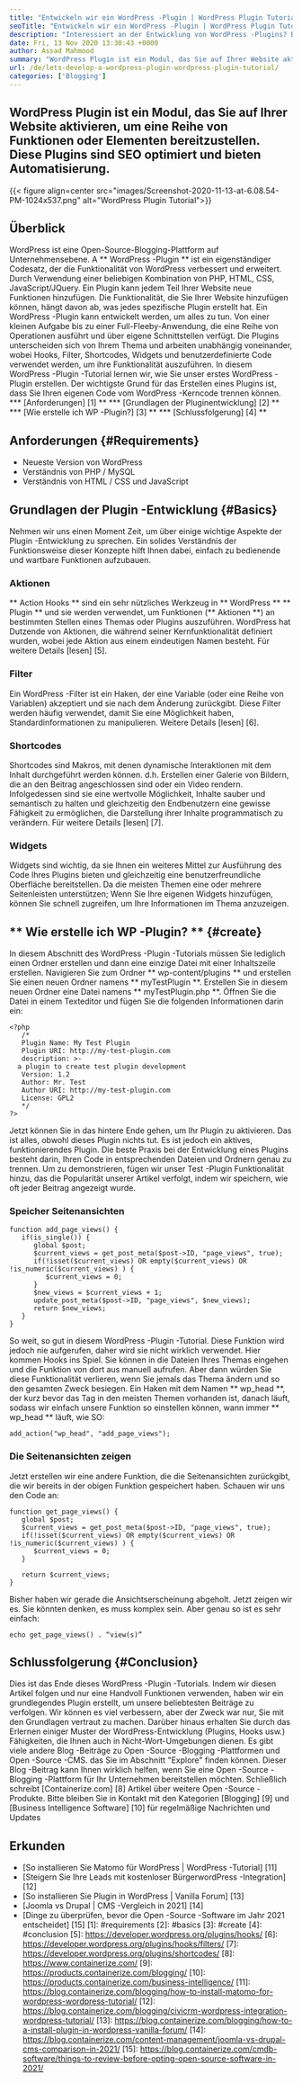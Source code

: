 ```yaml
---
title: "Entwickeln wir ein WordPress -Plugin | WordPress Plugin Tutorial" 
seoTitle: "Entwickeln wir ein WordPress -Plugin | WordPress Plugin Tutorial" 
description: "Interessiert an der Entwicklung von WordPress -Plugins? Befolgen Sie dieses WordPress -Plugin -Tutorial, in dem vollständige Schritte beschrieben werden, um ein grundlegendes WordPress -Plugin zu erstellen." 
date: Fri, 13 Nov 2020 13:30:43 +0000
author: Assad Mahmood
summary: "WordPress Plugin ist ein Modul, das Sie auf Ihrer Website aktivieren, um eine Reihe von Funktionen oder Elementen bereitzustellen. Diese Plugins sind SEO optimiert und bieten Automatisierung." 
url: /de/lets-develop-a-wordpress-plugin-wordpress-plugin-tutorial/
categories: ['Blogging']
---
```


## WordPress Plugin ist ein Modul, das Sie auf Ihrer Website aktivieren, um eine Reihe von Funktionen oder Elementen bereitzustellen. Diese Plugins sind SEO optimiert und bieten Automatisierung.

{{< figure align=center src="images/Screenshot-2020-11-13-at-6.08.54-PM-1024x537.png" alt="WordPress Plugin Tutorial">}}


## Überblick
WordPress ist eine Open-Source-Blogging-Plattform auf Unternehmensebene. A ** WordPress -Plugin ** ist ein eigenständiger Codesatz, der die Funktionalität von WordPress verbessert und erweitert. Durch Verwendung einer beliebigen Kombination von PHP, HTML, CSS, JavaScript/JQuery. Ein Plugin kann jedem Teil Ihrer Website neue Funktionen hinzufügen.
Die Funktionalität, die Sie Ihrer Website hinzufügen können, hängt davon ab, was jedes spezifische Plugin erstellt hat. Ein WordPress -Plugin kann entwickelt werden, um alles zu tun. Von einer kleinen Aufgabe bis zu einer Full-Fleeby-Anwendung, die eine Reihe von Operationen ausführt und über eigene Schnittstellen verfügt. Die Plugins unterscheiden sich von Ihrem Thema und arbeiten unabhängig voneinander, wobei Hooks, Filter, Shortcodes, Widgets und benutzerdefinierte Code verwendet werden, um ihre Funktionalität auszuführen.
In diesem WordPress -Plugin -Tutorial lernen wir, wie Sie unser erstes WordPress -Plugin erstellen. Der wichtigste Grund für das Erstellen eines Plugins ist, dass Sie Ihren eigenen Code vom WordPress -Kerncode trennen können.
  *** [Anforderungen] [1] **
  *** [Grundlagen der Pluginentwicklung] [2] **
  *** [Wie erstelle ich WP -Plugin?] [3] **
  *** [Schlussfolgerung] [4] **

## Anforderungen {#Requirements}
  * Neueste Version von WordPress
  * Verständnis von PHP / MySQL
  * Verständnis von HTML / CSS und JavaScript

## Grundlagen der Plugin -Entwicklung {#Basics}
Nehmen wir uns einen Moment Zeit, um über einige wichtige Aspekte der Plugin -Entwicklung zu sprechen. Ein solides Verständnis der Funktionsweise dieser Konzepte hilft Ihnen dabei, einfach zu bedienende und wartbare Funktionen aufzubauen.

### Aktionen
** Action Hooks ** sind ein sehr nützliches Werkzeug in ** WordPress ** ** Plugin ** und sie werden verwendet, um Funktionen (** Aktionen **) an bestimmten Stellen eines Themas oder Plugins auszuführen. WordPress hat Dutzende von Aktionen, die während seiner Kernfunktionalität definiert wurden, wobei jede Aktion aus einem eindeutigen Namen besteht. Für weitere Details [lesen] [5].

### Filter
Ein WordPress -Filter ist ein Haken, der eine Variable (oder eine Reihe von Variablen) akzeptiert und sie nach dem Änderung zurückgibt. Diese Filter werden häufig verwendet, damit Sie eine Möglichkeit haben, Standardinformationen zu manipulieren. Weitere Details [lesen] [6].

### Shortcodes
Shortcodes sind Makros, mit denen dynamische Interaktionen mit dem Inhalt durchgeführt werden können. d.h. Erstellen einer Galerie von Bildern, die an den Beitrag angeschlossen sind oder ein Video rendern. Infolgedessen sind sie eine wertvolle Möglichkeit, Inhalte sauber und semantisch zu halten und gleichzeitig den Endbenutzern eine gewisse Fähigkeit zu ermöglichen, die Darstellung ihrer Inhalte programmatisch zu verändern. Für weitere Details [lesen] [7].

### Widgets
Widgets sind wichtig, da sie Ihnen ein weiteres Mittel zur Ausführung des Code Ihres Plugins bieten und gleichzeitig eine benutzerfreundliche Oberfläche bereitstellen. Da die meisten Themen eine oder mehrere Seitenleisten unterstützen; Wenn Sie Ihre eigenen Widgets hinzufügen, können Sie schnell zugreifen, um Ihre Informationen im Thema anzuzeigen.

## ** Wie erstelle ich WP -Plugin? ** {#create}
In diesem Abschnitt des WordPress -Plugin -Tutorials müssen Sie lediglich einen Ordner erstellen und dann eine einzige Datei mit einer Inhaltszeile erstellen. Navigieren Sie zum Ordner ** wp-content/plugins ** und erstellen Sie einen neuen Ordner namens ** myTestPlugin **. Erstellen Sie in diesem neuen Ordner eine Datei namens ** myTestPlugin.php **. Öffnen Sie die Datei in einem Texteditor und fügen Sie die folgenden Informationen darin ein:
```
<?php
   /*
   Plugin Name: My Test Plugin
   Plugin URI: http://my-test-plugin.com
   description: >-
  a plugin to create test plugin development
   Version: 1.2
   Author: Mr. Test
   Author URI: http://my-test-plugin.com
   License: GPL2
   */
?>
```
Jetzt können Sie in das hintere Ende gehen, um Ihr Plugin zu aktivieren. Das ist alles, obwohl dieses Plugin nichts tut. Es ist jedoch ein aktives, funktionierendes Plugin. Die beste Praxis bei der Entwicklung eines Plugins besteht darin, Ihren Code in entsprechenden Dateien und Ordnern genau zu trennen.
Um zu demonstrieren, fügen wir unser Test -Plugin Funktionalität hinzu, das die Popularität unserer Artikel verfolgt, indem wir speichern, wie oft jeder Beitrag angezeigt wurde.

### Speicher Seitenansichten
```
function add_page_views() {
   if(is_single()) {
      global $post;
      $current_views = get_post_meta($post->ID, "page_views", true);
      if(!isset($current_views) OR empty($current_views) OR !is_numeric($current_views) ) {
         $current_views = 0;
      }
      $new_views = $current_views + 1;
      update_post_meta($post->ID, "page_views", $new_views);
      return $new_views;
   }
}
```
So weit, so gut in diesem WordPress -Plugin -Tutorial. Diese Funktion wird jedoch nie aufgerufen, daher wird sie nicht wirklich verwendet. Hier kommen Hooks ins Spiel. Sie können in die Dateien Ihres Themas eingehen und die Funktion von dort aus manuell aufrufen. Aber dann würden Sie diese Funktionalität verlieren, wenn Sie jemals das Thema ändern und so den gesamten Zweck besiegen. Ein Haken mit dem Namen ** wp_head **, der kurz bevor das Tag in den meisten Themen vorhanden ist, danach läuft, sodass wir einfach unsere Funktion so einstellen können, wann immer ** wp_head ** läuft, wie SO:
```
add_action("wp_head", "add_page_views");
```

### Die Seitenansichten zeigen
Jetzt erstellen wir eine andere Funktion, die die Seitenansichten zurückgibt, die wir bereits in der obigen Funktion gespeichert haben. Schauen wir uns den Code an:
```
function get_page_views() {
   global $post;
   $current_views = get_post_meta($post->ID, "page_views", true);
   if(!isset($current_views) OR empty($current_views) OR !is_numeric($current_views) ) {
      $current_views = 0;
   }

   return $current_views;
}
```
Bisher haben wir gerade die Ansichtserscheinung abgeholt. Jetzt zeigen wir es. Sie könnten denken, es muss komplex sein. Aber genau so ist es sehr einfach:
```
echo get_page_views() . “view(s)”
```

## Schlussfolgerung {#Conclusion}
Dies ist das Ende dieses WordPress -Plugin -Tutorials. Indem wir diesen Artikel folgen und nur eine Handvoll Funktionen verwenden, haben wir ein grundlegendes Plugin erstellt, um unsere beliebtesten Beiträge zu verfolgen. Wir können es viel verbessern, aber der Zweck war nur, Sie mit den Grundlagen vertraut zu machen. Darüber hinaus erhalten Sie durch das Erlernen einiger Muster der WordPress-Entwicklung (Plugins, Hooks usw.) Fähigkeiten, die Ihnen auch in Nicht-Wort-Umgebungen dienen. Es gibt viele andere Blog -Beiträge zu Open -Source -Blogging -Plattformen und Open -Source -CMS. das Sie im Abschnitt "Explore" finden können. Dieser Blog -Beitrag kann Ihnen wirklich helfen, wenn Sie eine Open -Source -Blogging -Plattform für Ihr Unternehmen bereitstellen möchten.
Schließlich schreibt [Containerize.com] [8] Artikel über weitere Open -Source -Produkte. Bitte bleiben Sie in Kontakt mit den Kategorien [Blogging] [9] und [Business Intelligence Software] [10] für regelmäßige Nachrichten und Updates

## Erkunden
  * [So installieren Sie Matomo für WordPress | WordPress -Tutorial] [11]
  * [Steigern Sie Ihre Leads mit kostenloser BürgerwordPress -Integration] [12]
  * [So installieren Sie Plugin in WordPress | Vanilla Forum] [13]
  * [Joomla vs Drupal | CMS -Vergleich in 2021] [14]
  * [Dinge zu überprüfen, bevor die Open -Source -Software im Jahr 2021 entscheidet] [15]
[1]: #requirements
[2]: #basics
[3]: #create
[4]: #conclusion
[5]: https://developer.wordpress.org/plugins/hooks/
[6]: https://developer.wordpress.org/plugins/hooks/filters/
[7]: https://developer.wordpress.org/plugins/shortcodes/
[8]: https://www.containerize.com/
[9]: https://products.containerize.com/blogging/
[10]: https://products.containerize.com/business-intelligence/
[11]: https://blog.containerize.com/blogging/how-to-install-matomo-for-wordpress-wordpress-tutorial/
[12]: https://blog.containerize.com/blogging/civicrm-wordpress-integration-wordpress-tutorial/
[13]: https://blog.containerize.com/blogging/how-to-a-install-plugin-in-wordpress-vanilla-forum/
[14]: https://blog.containerize.com/content-management/joomla-vs-drupal-cms-comparison-in-2021/
[15]: https://blog.containerize.com/cmdb-software/things-to-review-before-opting-open-source-software-in-2021/
